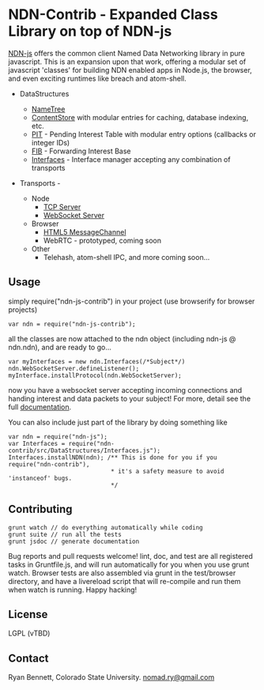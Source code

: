 NDN-Contrib - Expanded Class Library on top of NDN-js
=================

[NDN-js](https://github.com/named-data/ndn-js) offers the common client Named Data Networking library in pure javascript. This is an expansion upon that work, offering a modular set of javascript 'classes' for building NDN enabled apps in Node.js, the browser, and even exciting runtimes like breach and atom-shell.

* DataStructures
  * [NameTree](http://rynomad.github.io/ndn-js-contrib/doc/NameTree.html)
  * [ContentStore](http://rynomad.github.io/ndn-js-contrib/doc/ContentStore.html) with modular entries for caching, database indexing, etc.
  * [PIT](http://rynomad.github.io/ndn-js-contrib/doc/PIT.html) - Pending Interest Table with modular entry options (callbacks or integer IDs)
  * [FIB](http://rynomad.github.io/ndn-js-contrib/doc/FIB.html) - Forwarding Interest Base
  * [Interfaces](http://rynomad.github.io/ndn-js-contrib/doc/Interfaces.html) - Interface manager accepting any combination of transports

* Transports -
  * Node
    * [TCP Server](http://rynomad.github.io/ndn-js-contrib/doc/TCPServerTransport.html)
    * [WebSocket Server](http://rynomad.github.io/ndn-js-contrib/doc/WebSocketServerTransport.html)
  * Browser
    * [HTML5 MessageChannel](http://rynomad.github.io/ndn-js-contrib/doc/MessageChannelTransport.html)
    * WebRTC - prototyped, coming soon
  * Other
    * Telehash, atom-shell IPC, and more coming soon...

Usage
-----
simply require("ndn-js-contrib") in your project (use browserify for browser projects)

    var ndn = require("ndn-js-contrib");

all the classes are now attached to the ndn object (including ndn-js @ ndn.ndn), and are ready to go...

    var myInterfaces = new ndn.Interfaces(/*Subject*/)
    ndn.WebSocketServer.defineListener();
    myInterface.installProtocol(ndn.WebSocketServer);

now you have a websocket server accepting incoming connections and handing interest and data packets to your subject! For more, detail see the full [documentation](http://rynomad.github.io/ndn-js-contrib/doc/index.html).

You can also include just part of the library by doing something like

    var ndn = require("ndn-js");
    var Interfaces = require("ndn-contrib/src/DataStructures/Interfaces.js");
    Interfaces.installNDN(ndn); /** This is done for you if you require("ndn-contrib"),
                                 * it's a safety measure to avoid 'instanceof' bugs.
                                 */

Contributing
-----------

    grunt watch // do everything automatically while coding
    grunt suite // run all the tests
    grunt jsdoc // generate documentation

Bug reports and pull requests welcome! lint, doc, and test are all registered tasks in Gruntfile.js, and will run automatically for you when you use grunt watch. Browser tests are also assembled via grunt in the test/browser directory, and have a livereload script that will re-compile and run them when watch is running. Happy hacking!

License
-------
LGPL (vTBD)

Contact
-------
Ryan Bennett, Colorado State University. nomad.ry@gmail.com
